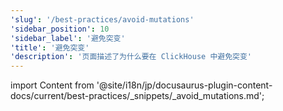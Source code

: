 ```yaml
---
'slug': '/best-practices/avoid-mutations'
'sidebar_position': 10
'sidebar_label': '避免突变'
'title': '避免突变'
'description': '页面描述了为什么要在 ClickHouse 中避免突变'
---
```


import Content from '@site/i18n/jp/docusaurus-plugin-content-docs/current/best-practices/_snippets/_avoid_mutations.md';

<Content />

